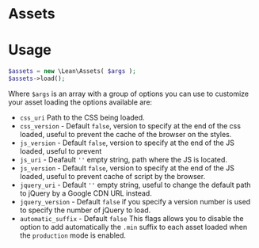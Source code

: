 # Assets

# Usage

```php
$assets = new \Lean\Assets( $args );
$assets->load();
```

Where `$args` is an array with a group of options you can use to customize your asset loading the
options available are:


- `css_uri` Path to the CSS being loaded.
- `css_version` - Default `false`, version to specify at the end of the css loaded, useful to 
prevent the cache of the browser on the styles.
- `js_version` - Default `false`, version to specify at the end of the JS loaded, useful to prevent
- `js_uri` - Deafault `''` empty string, path where the JS is located.
- `js_version` - Default `false`, version to specify at the end of the JS loaded, useful to prevent
  cache of script by the browser.
- `jquery_uri` - Default `''` empty string, useful to change the default path to jQuery by a Google
  CDN URL instead.
- `jquery_version` - Default `false` if you specify a version number is used to specify the number
  of jQuery to load.
- `automatic_suffix` - Default `false` This flags allows you to disable the option to add
  automatically the `.min` suffix to each asset loaded when the `production` mode is enabled.
